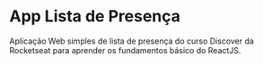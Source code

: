 # App Lista de Presença

Aplicação Web simples de lista de presença do curso Discover da Rocketseat para aprender os fundamentos básico do ReactJS.